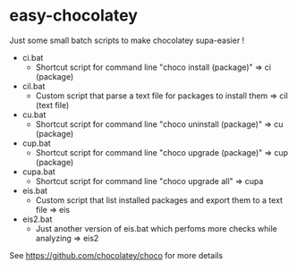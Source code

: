 # easy-chocolatey
Just some small batch scripts to make chocolatey supa-easier !
  * ci.bat
    - Shortcut script for command line "choco install (package)" => ci (package)
  * cil.bat
    - Custom script that parse a text file for packages to install them => cil (text file)
  * cu.bat
    - Shortcut script for command line "choco uninstall (package)" => cu (package)
  * cup.bat
    - Shortcut script for command line "choco upgrade (package)" => cup (package)
  * cupa.bat
    - Shortcut script for command line "choco upgrade all" => cupa
  * eis.bat
    - Custom script that list installed packages and export them to a text file => eis
  * eis2.bat
    - Just another version of eis.bat which perfoms more checks while analyzing => eis2

See https://github.com/chocolatey/choco for more details
